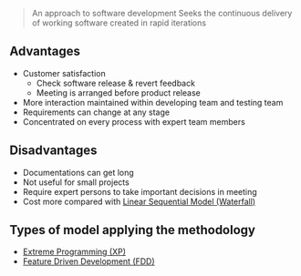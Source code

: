 > An approach to software development
> Seeks the continuous delivery of working software created in rapid iterations
## Advantages
- Customer satisfaction
	- Check software release & revert feedback
	- Meeting is arranged before product release
 - More interaction maintained within developing team and testing team
 - Requirements can change at any stage
 - Concentrated on every process with expert team members
## Disadvantages
- Documentations can get long
- Not useful for small projects
- Require expert persons to take important decisions in meeting
- Cost more compared with [Linear Sequential Model (Waterfall)](Linear%20Sequential%20Model%20(Waterfall).md)
## Types of model applying the methodology
- [Extreme Programming (XP)](Extreme%20Programming.md)
- [Feature Driven Development (FDD)](Featured%20Driven%20Development.md)